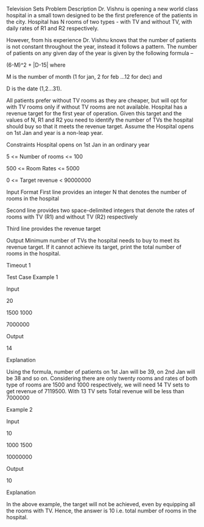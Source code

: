 Television Sets
Problem Description
Dr. Vishnu is opening a new world class hospital in a small town designed to be the first preference of the patients in the city. Hospital has N rooms of two types - with TV and without TV, with daily rates of R1 and R2 respectively. 

However, from his experience Dr. Vishnu knows that the number of patients is not constant throughout the year, instead it follows a pattern. The number of patients on any given day of the year is given by the following formula – 

(6-M)^2 + |D-15| where

M is the number of month (1 for jan, 2 for feb ...12 for dec) and

D is the date (1,2...31).

All patients prefer without TV rooms as they are cheaper, but will opt for with TV rooms only if without TV rooms are not available. Hospital has a revenue target for the first year of operation. Given this target and the values of N, R1 and R2 you need to identify the number of TVs the hospital should buy so that it meets the revenue target. Assume the Hospital opens on 1st Jan and year is a non-leap year. 

Constraints
Hospital opens on 1st Jan in an ordinary year

5 <= Number of rooms <= 100

500 <= Room Rates <= 5000

0 <= Target revenue < 90000000

Input Format
First line provides an integer N that denotes the number of rooms in the hospital

Second line provides two space-delimited integers that denote the rates of rooms with TV (R1) and without TV (R2) respectively

Third line provides the revenue target

Output
Minimum number of TVs the hospital needs to buy to meet its revenue target. If it cannot achieve its target, print the total number of rooms in the hospital.

Timeout
1


Test Case
Example 1

Input

20

1500 1000

7000000

Output

14 

Explanation

Using the formula, number of patients on 1st Jan will be 39, on 2nd Jan will be 38 and so on. Considering there are only twenty rooms and rates of both type of rooms are 1500 and 1000 respectively, we will need 14 TV sets to get revenue of 7119500. With 13 TV sets Total revenue will be less than 7000000

Example 2

Input

10

1000 1500

10000000

Output

10

Explanation

In the above example, the target will not be achieved, even by equipping all the rooms with TV. Hence, the answer is 10 i.e. total number of rooms in the hospital.